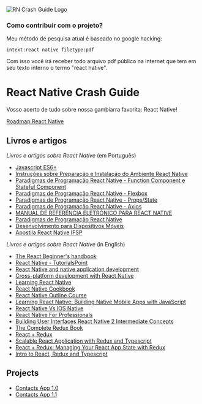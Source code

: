 
![RN Crash Guide Logo](https://github-production-user-asset-6210df.s3.amazonaws.com/83461178/287500669-f603cec2-597b-4f54-8edd-65b442c95624.png?X-Amz-Algorithm=AWS4-HMAC-SHA256&X-Amz-Credential=AKIAIWNJYAX4CSVEH53A%2F20231203%2Fus-east-1%2Fs3%2Faws4_request&X-Amz-Date=20231203T062626Z&X-Amz-Expires=300&X-Amz-Signature=b2d58cee78925c577d5488547a13e17f4f5b6ef235f716a06b4da11ef58a4d60&X-Amz-SignedHeaders=host&actor_id=83461178&key_id=0&repo_id=659496478)

### Como contribuir com o projeto? 

Meu método de pesquisa atual é baseado no google hacking:
```
intext:react native filetype:pdf
```
Com isso você irá receber todo arquivo pdf público na internet que tem em seu texto interno o termo "react native".

# React Native Crash Guide
Vosso acerto de tudo sobre nossa gambiarra favorita: React Native!

[Roadmap React Native](https://roadmap.sh/pdfs/roadmaps/react.pdf)

## Livros e artigos

*Livros e artigos sobre React Native* (em Português)

- [Javascript ES6+](http://www.gileduardo.com.br/ifpr/pp_rn/downloads/pp_rn_aula01.pdf)
- [Instruções sobre Preparação e Instalação do Ambiente React Native](http://www.gileduardo.com.br/ifpr/pp_rn/downloads/pp_rn_aula03.pdf)
- [Paradigmas de Programação React Native - Function Component e Stateful Component](http://www.gileduardo.com.br/ifpr/pp_rn/downloads/pp_rn_aula06.pdf)
- [Paradigmas de Programação React Native - Flexbox](http://www.gileduardo.com.br/ifpr/pp_rn/downloads/pp_rn_aula04.pdf)
- [Paradigmas de Programação React Native - Props/State](http://www.gileduardo.com.br/ifpr/pp_rn/downloads/pp_rn_aula05.pdf)
- [Paradigmas de Programação React Native - Axios](http://www.gileduardo.com.br/ifpr/pp_rn/downloads/pp_rn_aula08.pdf)
- [MANUAL DE REFERÊNCIA ELETRÔNICO PARA REACT NATIVE](https://seer.uniacademia.edu.br/index.php/ANL/article/viewFile/3090/2093)
- [Paradigmas de Programação React Native](http://www.gileduardo.com.br/ifpr/pp_rn/downloads/pp_rn_aula06.pdf)
- [Desenvolvimento para Dispositivos Móveis](https://www.inf.ufpr.br/dagoncalves/UFPR_Disp03.pdf)
- [Apostila React Native IFSP](https://cbt.ifsp.edu.br/images/Documentos/2021/Trabalho_de_TCC/417_Apostila_React.pdf)

*Livros e artigos sobre React Native* (in English)

- [The React Beginner's handbook](https://www.lcg.ufrj.br/nodejs/books/react-beginners-handbook.pdf)
- [React Native - TutorialsPoint](https://www.tutorialspoint.com/react_native/react_native_tutorial.pdf)
- [React Native and native application development](https://www.diva-portal.org/smash/get/diva2:1547719/FULLTEXT01.pdf)
- [Cross-platform development with React Native](https://uu.diva-portal.org/smash/get/diva2:971240/FULLTEXT01.pdf)
- [Learning React Native](https://riptutorial.com/Download/react-native.pdf)
- [React Native Cookbook](http://projanco.com/Library/React%20Native%20Cookbook.pdf)
- [React Native Outline Course](https://www.protechtraining.com/pdf/PT20726~.pdf)
- [Learning React Native: Building Native Mobile Apps with JavaScript](https://pepa.holla.cz/wp-content/uploads/2016/12/Learning-React-Native.pdf)
- [React Native Vs IOS Native](https://assets.website-files.com/5fddf3ad1621378d415ccb6d/60099450a0951e80185bf92c_React%20Native%20Vs%20IOS%20Native.pdf)
- [React Native For Professionals](https://goalkicker.com/ReactNativeBook/ReactNativeNotesForProfessionals.pdf)
- [Building User Interfaces React Native 2 Intermediate Concepts](https://wisc-hci-curriculum.github.io/cs639-f20/lectures/08-Build-React-Native-2.pdf)
- [The Complete Redux Book](https://www.dsspp.sk/assets/redux-book.pdf)
- [React + Redux](https://weblab.mit.edu/public/react-redux.pdf)
- [Scalable React Application with Redux and Typescript](https://www.theseus.fi/bitstream/handle/10024/752149/Dao_Phong.pdf?sequence=2&isAllowed=y)
- [React + Redux: Managing Your React App State with Redux](https://weblab.mit.edu/public/react-redux.pdf)
- [Intro to React, Redux and Typescript](https://blog.isquaredsoftware.com/presentations/pdfs/Mark%20Erikson%20-%20Introduction%20to%20React,%20Redux,%20and%20TypeScript%20(2020).pdf)

## Projects

- [Contacts App 1.0](http://www.gileduardo.com.br/ifpr/pp_rn/downloads/pp_rn_aula09.pdf)
- [Contacts App 1.1](http://www.gileduardo.com.br/ifpr/pp_rn/downloads/pp_rn_aula10.pdf)
